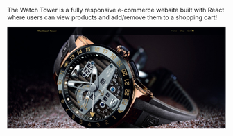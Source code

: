 The Watch Tower is a fully responsive e-commerce website built with React where users can view products and add/remove them to a shopping cart!

![](githubImages/watch-tower.png)
